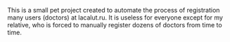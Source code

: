 This is a small pet project created to automate the process of registration many users (doctors) at lacalut.ru. It is useless for everyone except for my relative, who is forced to manually register dozens of doctors from time to time.
